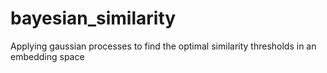 # bayesian_similarity
Applying gaussian processes to find the optimal similarity thresholds in an embedding space 
